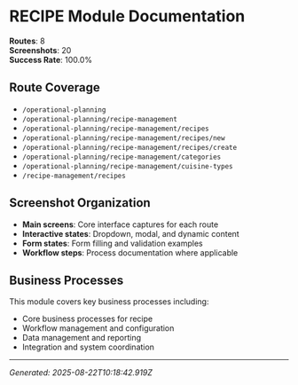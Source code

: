 # RECIPE Module Documentation

**Routes**: 8  
**Screenshots**: 20  
**Success Rate**: 100.0%

## Route Coverage

- `/operational-planning`
- `/operational-planning/recipe-management`
- `/operational-planning/recipe-management/recipes`
- `/operational-planning/recipe-management/recipes/new`
- `/operational-planning/recipe-management/recipes/create`
- `/operational-planning/recipe-management/categories`
- `/operational-planning/recipe-management/cuisine-types`
- `/recipe-management/recipes`

## Screenshot Organization

- **Main screens**: Core interface captures for each route
- **Interactive states**: Dropdown, modal, and dynamic content
- **Form states**: Form filling and validation examples
- **Workflow steps**: Process documentation where applicable

## Business Processes

This module covers key business processes including:

- Core business processes for recipe
- Workflow management and configuration
- Data management and reporting
- Integration and system coordination

---

*Generated: 2025-08-22T10:18:42.919Z*
